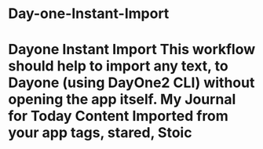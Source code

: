 # Day-one-Instant-Import
# Dayone Instant Import   This workflow should help to import any text, to Dayone (using DayOne2 CLI) without opening the app itself.  My Journal for Today  Content Imported from your app  tags, stared, Stoic
